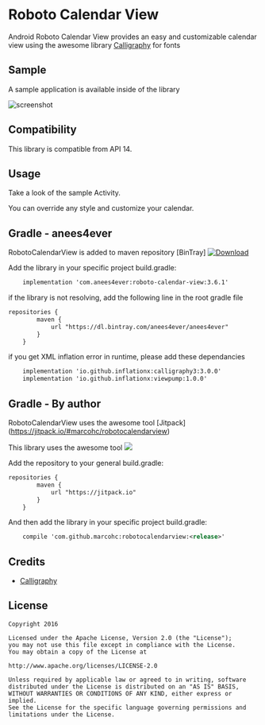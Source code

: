 Roboto Calendar View
==============

Android Roboto Calendar View provides an easy and customizable calendar view using the awesome library [Calligraphy](https://github.com/chrisjenx/Calligraphy) for fonts

Sample
------

A sample application is available inside of the library

![screenshot](http://i63.tinypic.com/vnjdw5.jpg)

Compatibility
-------------

This library is compatible from API 14.

Usage
-----

Take a look of the sample Activity.

You can override any style and customize your calendar.

Gradle - anees4ever
------
RobotoCalendarView is added to maven repository [BinTray] [ ![Download](https://api.bintray.com/packages/anees4ever/anees4ever/Calendar-View-Roboto/images/download.svg) ](https://bintray.com/anees4ever/anees4ever/Calendar-View-Roboto/_latestVersion)


Add the library in your specific project build.gradle:

``` xml
    implementation 'com.anees4ever:roboto-calendar-view:3.6.1'
```

if the library is not resolving, add the following line in the root gradle file

``` xml
repositories {
	    maven {
	        url "https://dl.bintray.com/anees4ever/anees4ever"
	    }
	}
```

if you get XML inflation error in runtime, please add these dependancies

``` xml
    implementation 'io.github.inflationx:calligraphy3:3.0.0'
    implementation 'io.github.inflationx:viewpump:1.0.0'
```



Gradle - By author
------

RobotoCalendarView uses the awesome tool [Jitpack] (https://jitpack.io/#marcohc/robotocalendarview)

This library uses the awesome tool [![](https://jitpack.io/v/marcohc/robotocalendarview.svg)](https://jitpack.io/#marcohc/robotocalendarview)

Add the repository to your general build.gradle:

``` xml
repositories {
	    maven {
	        url "https://jitpack.io"
	    }
	}
```

And then add the library in your specific project build.gradle:

``` xml
    compile 'com.github.marcohc:robotocalendarview:<release>'
```
 
Credits
-------

 * [Calligraphy](https://github.com/chrisjenx/Calligraphy)

License
-------

    Copyright 2016
    
    Licensed under the Apache License, Version 2.0 (the "License");
    you may not use this file except in compliance with the License.
    You may obtain a copy of the License at
    
    http://www.apache.org/licenses/LICENSE-2.0
    
    Unless required by applicable law or agreed to in writing, software
    distributed under the License is distributed on an "AS IS" BASIS,
    WITHOUT WARRANTIES OR CONDITIONS OF ANY KIND, either express or implied.
    See the License for the specific language governing permissions and
    limitations under the License.
